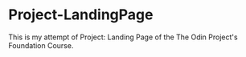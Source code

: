 # Project-LandingPage

This is my attempt of Project: Landing Page of the The Odin Project's Foundation Course.
